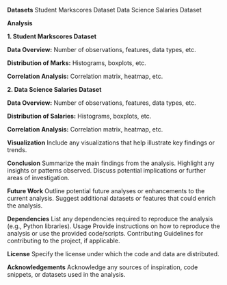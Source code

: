 **Datasets**
Student Markscores Dataset
Data Science Salaries Dataset


**Analysis**

**1. Student Markscores Dataset**


**Data Overview:**
Number of observations, features, data types, etc.


**Distribution of Marks:**
Histograms, boxplots, etc.


**Correlation Analysis:**
Correlation matrix, heatmap, etc.

**2. Data Science Salaries Dataset**


**Data Overview:**
Number of observations, features, data types, etc.


**Distribution of Salaries:**
Histograms, boxplots, etc.


**Correlation Analysis:**
Correlation matrix, heatmap, etc.


**Visualization**
Include any visualizations that help illustrate key findings or trends.


**Conclusion**
Summarize the main findings from the analysis.
Highlight any insights or patterns observed.
Discuss potential implications or further areas of investigation.


**Future Work**
Outline potential future analyses or enhancements to the current analysis.
Suggest additional datasets or features that could enrich the analysis.


**Dependencies**
List any dependencies required to reproduce the analysis (e.g., Python libraries).
Usage
Provide instructions on how to reproduce the analysis or use the provided code/scripts.
Contributing
Guidelines for contributing to the project, if applicable.


**License**
Specify the license under which the code and data are distributed.


**Acknowledgements**
Acknowledge any sources of inspiration, code snippets, or datasets used in the analysis.
